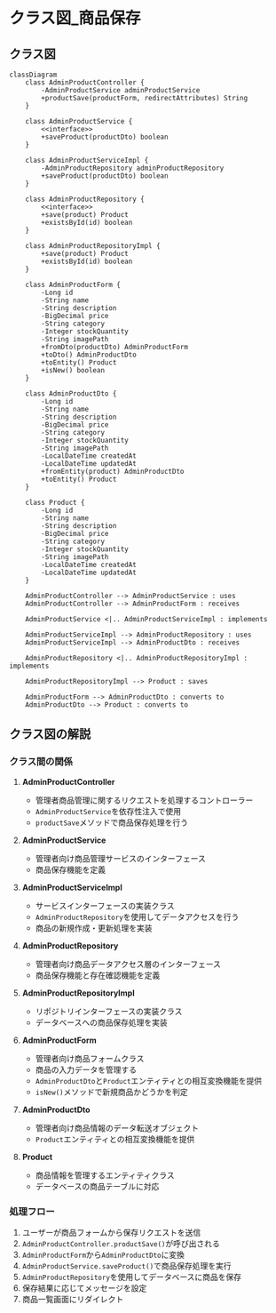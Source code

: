 # クラス図_商品保存

## クラス図

```mermaid
classDiagram
    class AdminProductController {
        -AdminProductService adminProductService
        +productSave(productForm, redirectAttributes) String
    }
    
    class AdminProductService {
        <<interface>>
        +saveProduct(productDto) boolean
    }
    
    class AdminProductServiceImpl {
        -AdminProductRepository adminProductRepository
        +saveProduct(productDto) boolean
    }
    
    class AdminProductRepository {
        <<interface>>
        +save(product) Product
        +existsById(id) boolean
    }
    
    class AdminProductRepositoryImpl {
        +save(product) Product
        +existsById(id) boolean
    }
    
    class AdminProductForm {
        -Long id
        -String name
        -String description
        -BigDecimal price
        -String category
        -Integer stockQuantity
        -String imagePath
        +fromDto(productDto) AdminProductForm
        +toDto() AdminProductDto
        +toEntity() Product
        +isNew() boolean
    }
    
    class AdminProductDto {
        -Long id
        -String name
        -String description
        -BigDecimal price
        -String category
        -Integer stockQuantity
        -String imagePath
        -LocalDateTime createdAt
        -LocalDateTime updatedAt
        +fromEntity(product) AdminProductDto
        +toEntity() Product
    }
    
    class Product {
        -Long id
        -String name
        -String description
        -BigDecimal price
        -String category
        -Integer stockQuantity
        -String imagePath
        -LocalDateTime createdAt
        -LocalDateTime updatedAt
    }
    
    AdminProductController --> AdminProductService : uses
    AdminProductController --> AdminProductForm : receives
    
    AdminProductService <|.. AdminProductServiceImpl : implements
    
    AdminProductServiceImpl --> AdminProductRepository : uses
    AdminProductServiceImpl --> AdminProductDto : receives
    
    AdminProductRepository <|.. AdminProductRepositoryImpl : implements
    
    AdminProductRepositoryImpl --> Product : saves
    
    AdminProductForm --> AdminProductDto : converts to
    AdminProductDto --> Product : converts to
```

## クラス図の解説

### クラス間の関係

1. **AdminProductController**
   - 管理者商品管理に関するリクエストを処理するコントローラー
   - `AdminProductService`を依存性注入で使用
   - `productSave`メソッドで商品保存処理を行う

2. **AdminProductService**
   - 管理者向け商品管理サービスのインターフェース
   - 商品保存機能を定義

3. **AdminProductServiceImpl**
   - サービスインターフェースの実装クラス
   - `AdminProductRepository`を使用してデータアクセスを行う
   - 商品の新規作成・更新処理を実装

4. **AdminProductRepository**
   - 管理者向け商品データアクセス層のインターフェース
   - 商品保存機能と存在確認機能を定義

5. **AdminProductRepositoryImpl**
   - リポジトリインターフェースの実装クラス
   - データベースへの商品保存処理を実装

6. **AdminProductForm**
   - 管理者向け商品フォームクラス
   - 商品の入力データを管理する
   - `AdminProductDto`と`Product`エンティティとの相互変換機能を提供
   - `isNew()`メソッドで新規商品かどうかを判定

7. **AdminProductDto**
   - 管理者向け商品情報のデータ転送オブジェクト
   - `Product`エンティティとの相互変換機能を提供

8. **Product**
   - 商品情報を管理するエンティティクラス
   - データベースの商品テーブルに対応

### 処理フロー

1. ユーザーが商品フォームから保存リクエストを送信
2. `AdminProductController.productSave()`が呼び出される
3. `AdminProductForm`から`AdminProductDto`に変換
4. `AdminProductService.saveProduct()`で商品保存処理を実行
5. `AdminProductRepository`を使用してデータベースに商品を保存
6. 保存結果に応じてメッセージを設定
7. 商品一覧画面にリダイレクト 